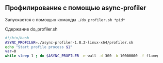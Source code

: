 ## Профилирование с помощью async-profiler
Запускается с помощью команды `./do_profiler.sh *pid*`

Сдержание do_profiler.sh
```bash
#!/bin/bash
ASYNC_PROFILER=./async-profiler-1.8.2-linux-x64/profiler.sh
echo "Start profile process $1"
var=0
while sleep 1 ; do $ASYNC_PROFILER -e wall -d 300 -b 10000000 -f flamegraph_%p_$((var))_%t.svg -s -o svg $1 ; done
```
